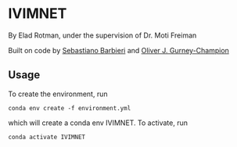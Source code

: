 # IVIMNET

By Elad Rotman, under the supervision of Dr. Moti Freiman


Built on code by [Sebastiano Barbieri](https://github.com/sebbarb/deep_ivim)
and [Oliver J. Gurney-Champion](https://github.com/oliverchampion/IVIMNET)


## Usage

To create the environment, run 

    conda env create -f environment.yml

which will create a conda env IVIMNET. To activate, run

    conda activate IVIMNET
